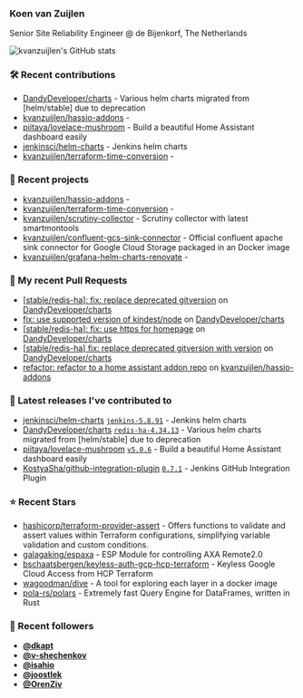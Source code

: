### Koen van Zuijlen

Senior Site Reliability Engineer @ de Bijenkorf, The Netherlands

![kvanzuijlen's GitHub stats](https://github-readme-stats.vercel.app/api?username=kvanzuijlen&show=reviews,discussions_started,discussions_answered,prs_merged,prs_merged_percentage&show_icons=true&theme=dark&cache_seconds=86400)

### 🛠️ Recent contributions

- [DandyDeveloper/charts](https://github.com/DandyDeveloper/charts) - Various helm charts migrated from [helm/stable] due to deprecation
- [kvanzuijlen/hassio-addons](https://github.com/kvanzuijlen/hassio-addons) - 
- [piitaya/lovelace-mushroom](https://github.com/piitaya/lovelace-mushroom) - Build a beautiful Home Assistant dashboard easily
- [jenkinsci/helm-charts](https://github.com/jenkinsci/helm-charts) - Jenkins helm charts
- [kvanzuijlen/terraform-time-conversion](https://github.com/kvanzuijlen/terraform-time-conversion) - 

### 🌱 Recent projects

- [kvanzuijlen/hassio-addons](https://github.com/kvanzuijlen/hassio-addons) - 
- [kvanzuijlen/terraform-time-conversion](https://github.com/kvanzuijlen/terraform-time-conversion) - 
- [kvanzuijlen/scrutiny-collector](https://github.com/kvanzuijlen/scrutiny-collector) - Scrutiny collector with latest smartmontools
- [kvanzuijlen/confluent-gcs-sink-connector](https://github.com/kvanzuijlen/confluent-gcs-sink-connector) - Official confluent apache sink connector for Google Cloud Storage packaged in an Docker image
- [kvanzuijlen/grafana-helm-charts-renovate](https://github.com/kvanzuijlen/grafana-helm-charts-renovate) - 

### 🚧 My recent Pull Requests

- [[stable/redis-ha]: fix: replace deprecated gitversion](https://github.com/DandyDeveloper/charts/pull/348) on [DandyDeveloper/charts](https://github.com/DandyDeveloper/charts)
- [fix: use supported version of kindest/node](https://github.com/DandyDeveloper/charts/pull/347) on [DandyDeveloper/charts](https://github.com/DandyDeveloper/charts)
- [[stable/redis-ha]: fix: use https for homepage](https://github.com/DandyDeveloper/charts/pull/340) on [DandyDeveloper/charts](https://github.com/DandyDeveloper/charts)
- [[stable/redis-ha] fix: replace deprecated gitversion with version](https://github.com/DandyDeveloper/charts/pull/339) on [DandyDeveloper/charts](https://github.com/DandyDeveloper/charts)
- [refactor: refactor to a home assistant addon repo](https://github.com/kvanzuijlen/hassio-addons/pull/2) on [kvanzuijlen/hassio-addons](https://github.com/kvanzuijlen/hassio-addons)

### 🚀 Latest releases I've contributed to

- [jenkinsci/helm-charts](https://github.com/jenkinsci/helm-charts) [`jenkins-5.8.91`](https://github.com/jenkinsci/helm-charts/releases/tag/jenkins-5.8.91) - Jenkins helm charts
- [DandyDeveloper/charts](https://github.com/DandyDeveloper/charts) [`redis-ha-4.34.13`](https://github.com/DandyDeveloper/charts/releases/tag/redis-ha-4.34.13) - Various helm charts migrated from [helm/stable] due to deprecation
- [piitaya/lovelace-mushroom](https://github.com/piitaya/lovelace-mushroom) [`v5.0.6`](https://github.com/piitaya/lovelace-mushroom/releases/tag/v5.0.6) - Build a beautiful Home Assistant dashboard easily
- [KostyaSha/github-integration-plugin](https://github.com/KostyaSha/github-integration-plugin) [`0.7.1`](https://github.com/KostyaSha/github-integration-plugin/releases/tag/0.7.1) - Jenkins GitHub Integration Plugin

### ⭐ Recent Stars

- [hashicorp/terraform-provider-assert](https://github.com/hashicorp/terraform-provider-assert) - Offers functions to validate and assert values within Terraform configurations, simplifying variable validation and custom conditions.
- [galagaking/espaxa](https://github.com/galagaking/espaxa) - ESP Module for controlling AXA Remote2.0
- [bschaatsbergen/keyless-auth-gcp-hcp-terraform](https://github.com/bschaatsbergen/keyless-auth-gcp-hcp-terraform) - Keyless Google Cloud Access from HCP Terraform
- [wagoodman/dive](https://github.com/wagoodman/dive) - A tool for exploring each layer in a docker image
- [pola-rs/polars](https://github.com/pola-rs/polars) - Extremely fast Query Engine for DataFrames, written in Rust

### 👀 Recent followers

- [**@dkapt**](https://github.com/dkapt)
- [**@v-shechenkov**](https://github.com/v-shechenkov)
- [**@isahio**](https://github.com/isahio)
- [**@joostlek**](https://github.com/joostlek)
- [**@OrenZiv**](https://github.com/OrenZiv)
